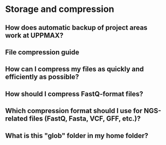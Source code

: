 # Storage and compression

## How does automatic backup of project areas work at UPPMAX? 

## File compression guide

## How can I compress my files as quickly and efficiently as possible?

## How should I compress FastQ-format files?

## Which compression format should I use for NGS-related files (FastQ, Fasta, VCF, GFF, etc.)?

## What is this "glob" folder in my home folder?
